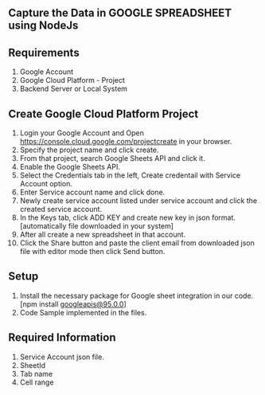## Capture the Data in GOOGLE SPREADSHEET using NodeJs

## Requirements

1. Google Account
2. Google Cloud Platform - Project
3. Backend Server or Local System


## Create Google Cloud Platform Project

1. Login your Google Account and Open https://console.cloud.google.com/projectcreate in your browser.
2. Specify the project name and click create.
3. From that project, search Google Sheets API and click it.
4. Enable the Google Sheets API.
5. Select the Credentials tab in the left, Create credentail with Service Account option.
6. Enter Service account name and click done.
7. Newly create service account listed under service account and click the created service account.
8. In the Keys tab, click ADD KEY and create new key in json format. [automatically file downloaded in your system]
9. After all create a new spreadsheet in that account.
10. Click the Share button and paste the client email from downloaded json file with editor mode then click Send button.


## Setup

1. Install the necessary package for Google sheet integration in our code.
    [npm install googleapis@95.0.0]
2. Code Sample implemented in the files.


## Required Information

1. Service Account json file.
2. SheetId
3. Tab name
4. Cell range
